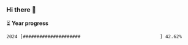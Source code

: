 ### Hi there :wave:

:hourglass_flowing_sand: **Year progress**

```txt
2024 [#####################                             ] 42.62%
```
